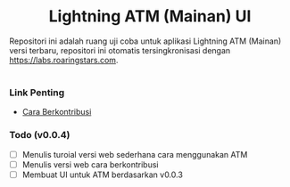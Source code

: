 
<h1 align="center">
  Lightning ATM (Mainan) UI
</h1>
Repositori ini adalah ruang uji coba untuk aplikasi Lightning ATM (Mainan) versi terbaru, repositori ini otomatis tersingkronisasi dengan <a href="https://labs.roaringstars.com">https://labs.roaringstars.com</a>.
<br/><br/>


### Link Penting
- <a href="docs/kontribusi.md">Cara Berkontribusi </a>


### Todo (v0.0.4)
- [ ] Menulis turoial versi web sederhana cara menggunakan ATM
- [ ] Menulis versi web cara berkontribusi
- [ ] Membuat UI untuk ATM berdasarkan v0.0.3